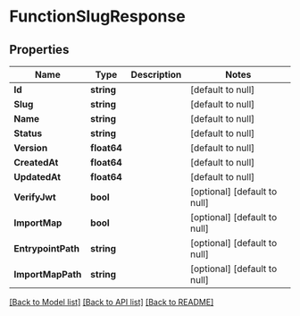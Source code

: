 # FunctionSlugResponse

## Properties
Name | Type | Description | Notes
------------ | ------------- | ------------- | -------------
**Id** | **string** |  | [default to null]
**Slug** | **string** |  | [default to null]
**Name** | **string** |  | [default to null]
**Status** | **string** |  | [default to null]
**Version** | **float64** |  | [default to null]
**CreatedAt** | **float64** |  | [default to null]
**UpdatedAt** | **float64** |  | [default to null]
**VerifyJwt** | **bool** |  | [optional] [default to null]
**ImportMap** | **bool** |  | [optional] [default to null]
**EntrypointPath** | **string** |  | [optional] [default to null]
**ImportMapPath** | **string** |  | [optional] [default to null]

[[Back to Model list]](../README.md#documentation-for-models) [[Back to API list]](../README.md#documentation-for-api-endpoints) [[Back to README]](../README.md)

